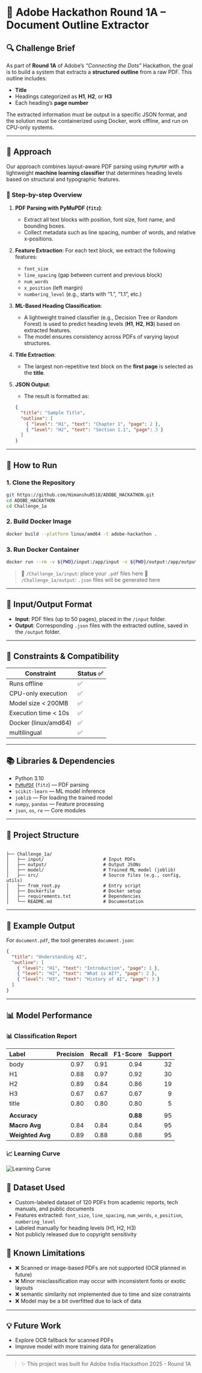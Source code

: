 # 📘 Adobe Hackathon Round 1A – Document Outline Extractor

## 🔍 Challenge Brief

As part of **Round 1A** of Adobe’s *“Connecting the Dots”* Hackathon, the goal is to build a system that extracts a **structured outline** from a raw PDF. This outline includes:

* **Title**
* Headings categorized as **H1**, **H2**, or **H3**
* Each heading’s **page number**

The extracted information must be output in a specific JSON format, and the solution must be containerized using Docker, work offline, and run on CPU-only systems.

---

## 🧠 Approach

Our approach combines layout-aware PDF parsing using `PyMuPDF` with a lightweight **machine learning classifier** that determines heading levels based on structural and typographic features.

### 🔧 Step-by-step Overview

1. **PDF Parsing with PyMuPDF (****`fitz`****)**:

   * Extract all text blocks with position, font size, font name, and bounding boxes.
   * Collect metadata such as line spacing, number of words, and relative x-positions.

2. **Feature Extraction**:
   For each text block, we extract the following features:

   * `font_size`
   * `line_spacing` (gap between current and previous block)
   * `num_words`
   * `x_position` (left margin)
   * `numbering_level` (e.g., starts with “1.”, “1.1”, etc.)

3. **ML-Based Heading Classification**:

   * A lightweight trained classifier (e.g., Decision Tree or Random Forest) is used to predict heading levels (**H1**, **H2**, **H3**) based on extracted features.
   * The model ensures consistency across PDFs of varying layout structures.

4. **Title Extraction**:

   * The largest non-repetitive text block on the **first page** is selected as the **title**.

5. **JSON Output**:

   * The result is formatted as:

   ```json
   {
     "title": "Sample Title",
     "outline": [
       { "level": "H1", "text": "Chapter 1", "page": 2 },
       { "level": "H2", "text": "Section 1.1", "page": 3 }
     ]
   }
   ```

---

## 🚀 How to Run

### 1. Clone the Repository

```bash
git https://github.com/Himanshu0518/ADOBE_HACKATHON.git
cd ADOBE_HACKATHON
cd Challenge_1a 
```

### 2. Build Docker Image

```bash
docker build --platform linux/amd64 -t adobe-hackathon .
```

### 3. Run Docker Container

```bash
docker run --rm -v ${PWD}/input:/app/input -v ${PWD}/output:/app/output --network none adobe-hackathon
```

> 📁 `/Challenge_1a/input`: place your `.pdf` files here
> 📁 `/Challenge_1a/output`: `.json` files will be generated here

---

## 📂 Input/Output Format

* **Input**: PDF files (up to 50 pages), placed in the `/input` folder.
* **Output**: Corresponding `.json` files with the extracted outline, saved in the `/output` folder.

---

## 📌 Constraints & Compatibility

| Constraint           | Status ✅ |
| -------------------- | -------- |
| Runs offline         | ✅        |
| CPU-only execution   | ✅        |
| Model size < 200MB   | ✅        |
| Execution time < 10s | ✅        |
| Docker (linux/amd64) | ✅        |
| multilingual         | ✅        |
---

## 📚 Libraries & Dependencies

* Python 3.10
* [`PyMuPDF`](https://pymupdf.readthedocs.io/) (`fitz`) — PDF parsing
* `scikit-learn` — ML model inference
* `joblib` — For loading the trained model
* `numpy`, `pandas` — Feature processing
* `json`, `os`, `re` — Core modules

---

## 📁 Project Structure

```

├── Challenge_1a/
│   ├── input/                      # Input PDFs
│   ├── output/                     # Output JSONs
│   ├── model/                      # Trained ML model (joblib)
│   ├── src/                        # Source files (e.g., config, utils)
│   ├── from_root.py                # Entry script
│   ├── Dockerfile                  # Docker setup
│   ├── requirements.txt            # Dependencies
│   └── README.md                   # Documentation

```

---

## 🧪 Example Output

For `document.pdf`, the tool generates `document.json`:

```json
{
  "title": "Understanding AI",
  "outline": [
    { "level": "H1", "text": "Introduction", "page": 1 },
    { "level": "H2", "text": "What is AI?", "page": 2 },
    { "level": "H3", "text": "History of AI", "page": 3 }
  ]
}
```

---

## 📊 Model Performance


### 📊 Classification Report

| Label   | Precision | Recall | F1-Score | Support |
|:--------|----------:|-------:|---------:|--------:|
| body    |     0.97  |  0.91  |    0.94  |      32 |
| H1      |     0.88  |  0.97  |    0.92  |      30 |
| H2      |     0.89  |  0.84  |    0.86  |      19 |
| H3      |     0.67  |  0.67  |    0.67  |       9 |
| title   |     0.80  |  0.80  |    0.80  |       5 |
|         |           |        |          |         |
| **Accuracy**     |        |        |  **0.88** |      95 |
| **Macro Avg**    |     0.84  |  0.84  |    0.84  |      95 |
| **Weighted Avg** |     0.89  |  0.88  |    0.88  |      95 |


### 📈 Learning Curve

![Learning Curve](https://github.com/Himanshu0518/Assets/raw/main/learning_curve.png)


## 📁 Dataset Used

* Custom-labeled dataset of 120 PDFs from academic reports, tech manuals, and public documents
* Features extracted: `font_size`, `line_spacing`, `num_words`, `x_position`, `numbering_level`
* Labeled manually for heading levels (H1, H2, H3)
* Not publicly released due to copyright sensitivity


## 📝 Known Limitations

* ❌ Scanned or image-based PDFs are not supported (OCR planned in future)
* ❌ Minor misclassification may occur with inconsistent fonts or exotic layouts
* ❌ semantic similarity not implemented due to time and size constraints
* ❌ Model may be a bit overfitted due to lack of data 

---

## 💡 Future Work

* Explore OCR fallback for scanned PDFs
* Improve model with more training data for generalization

---


> ✨ This project was built for Adobe India Hackathon 2025 - Round 1A
